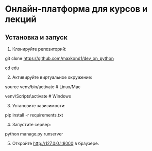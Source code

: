 # Онлайн-платформа для курсов и лекций

## Установка и запуск

1. Клонируйте репозиторий:

git clone https://github.com/maxkond1/dev_on_python

cd edu


2. Активируйте виртуальное окружение:

source venv/bin/activate  # Linux/Mac

venv\Scripts\activate  # Windows


3. Установите зависимости:

pip install -r requirements.txt


4. Запустите сервер:

python manage.py runserver


5. Откройте http://127.0.0.1:8000 в браузере.
